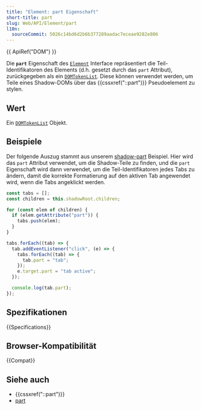 ```yaml
---
title: "Element: part Eigenschaft"
short-title: part
slug: Web/API/Element/part
l10n:
  sourceCommit: 5026c14bd6d2b6b377289aadac7eceae9282e806
---
```


{{ ApiRef("DOM") }}

Die **`part`** Eigenschaft des [`Element`](/de/docs/Web/API/Element) Interface
repräsentiert die Teil-Identifikatoren des Elements (d.h. gesetzt durch das `part`
Attribut), zurückgegeben als ein [`DOMTokenList`](/de/docs/Web/API/DOMTokenList). Diese können verwendet werden, um Teile
eines Shadow-DOMs über das {{cssxref("::part")}} Pseudoelement zu stylen.

## Wert

Ein [`DOMTokenList`](/de/docs/Web/API/DOMTokenList) Objekt.

## Beispiele

Der folgende Auszug stammt aus unserem [shadow-part](https://mdn.github.io/web-components-examples/shadow-part/)
Beispiel. Hier wird das `part` Attribut verwendet, um die Shadow-Teile zu finden, und die
`part` Eigenschaft wird dann verwendet, um die Teil-Identifikatoren jedes Tabs zu ändern,
damit die korrekte Formatierung auf den aktiven Tab angewendet wird, wenn die Tabs angeklickt werden.

```js
const tabs = [];
const children = this.shadowRoot.children;

for (const elem of children) {
  if (elem.getAttribute("part")) {
    tabs.push(elem);
  }
}

tabs.forEach((tab) => {
  tab.addEventListener("click", (e) => {
    tabs.forEach((tab) => {
      tab.part = "tab";
    });
    e.target.part = "tab active";
  });

  console.log(tab.part);
});
```

## Spezifikationen

{{Specifications}}

## Browser-Kompatibilität

{{Compat}}

## Siehe auch

- {{cssxref("::part")}}
- [part](/de/docs/Web/HTML/Global_attributes/part)
